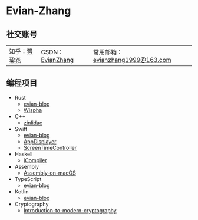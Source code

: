 # Evian-Zhang

## 社交账号

<table>
	<tbody>
		<tr>
			<td>知乎：<a href="https://www.zhihu.com/people/Evian_Zhang">勥巭炛</a></td>
			<td>CSDN：<a href="https://blog.csdn.net/EvianZhang">EvianZhang</a></td>
			<td>常用邮箱：<a href="mailto:evianzhang1999@163.com">evianzhang1999@163.com</a></td>
		</tr>
	</tbody>
</table>

## 编程项目

* Rust
	* [evian-blog](https://github.com/Evian-Zhang/evian-blog)
	* [Wispha](https://github.com/Evian-Zhang/Wispha)
* C++
	* [zinlidac](https://github.com/Evian-Zhang/zinlidac)
* Swift
	* [evian-blog](https://github.com/Evian-Zhang/evian-blog)
	* [AppDisplayer](https://github.com/Evian-Zhang/AppDisplayer)
	* [ScreenTimeController](https://github.com/Evian-Zhang/ScreenTimeController)
* Haskell
	* [iCompiler](https://github.com/Evian-Zhang/iCompiler)
* Assembly
	* [Assembly-on-macOS](https://github.com/Evian-Zhang/Assembly-on-macOS)
* TypeScript
	* [evian-blog](https://github.com/Evian-Zhang/evian-blog)
* Kotlin
	* [evian-blog](https://github.com/Evian-Zhang/evian-blog)
* Cryptography
	* [Introduction-to-modern-cryptography](https://github.com/Evian-Zhang/Introduction-to-modern-cryptography)